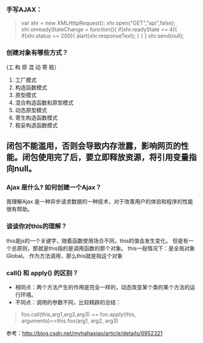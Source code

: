 
### 手写AJAX：
> var xhr = new XMLHttpRequest();
xhr.open("GET","api",false);
xhr.onreadyStateChange = function(){
   if(xhr.readyState == 4){
      if(xhr.status == 200){
         alart(xhr.responseText);
      }
   }
}
xhr.send(null);

### 创建对象有哪些方式？
(工 构 原 混 动 寄 稳）
1. 工厂模式
2. 构造函数模式
3. 原型模式
4. 混合构造函数和原型模式
5. 动态原型模式
6. 寄生构造函数模式
7. 稳妥构造函数模式

## 闭包不能滥用，否则会导致内存泄露，影响网页的性能。闭包使用完了后，要立即释放资源，将引用变量指向null。


### Ajax 是什么? 如何创建一个Ajax？
我理解Ajax 是一种异步请求数据的一种技术，对于改善用户的体验和程序的性能很有帮助。

### 谈谈你对this的理解？
this是js的一个关键字，随着函数使用场合不同，this的值会发生变化。
但是有一个总原则，那就是this指的是调用函数的那个对象。
this一般情况下：是全局对象Global。 作为方法调用，那么this就是指这个对象

### call() 和 apply() 的区别？
- 相同点：两个方法产生的作用是完全一样的，动态改变某个类的某个方法的运行环境。
- 不同点：调用的参数不同，比较精辟的总结：
>foo.call(this,arg1,arg2,arg3) == foo.apply(this, arguments)==this.foo(arg1, arg2, arg3)

参考：http://blog.csdn.net/myhahaxiao/article/details/6952321
